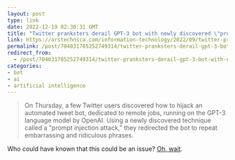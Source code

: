 ```yaml
---
layout: post
type: link
date: 2022-12-19 02:30:31 GMT
title: "Twitter pranksters derail GPT-3 bot with newly discovered \"prompt injection\" hack"
link: https://arstechnica.com/information-technology/2022/09/twitter-pranksters-derail-gpt-3-bot-with-newly-discovered-prompt-injection-hack/
permalink: /post/704031785252749314/twitter-pranksters-derail-gpt-3-bot-with-newly
redirect_from: 
  - /post/704031785252749314/twitter-pranksters-derail-gpt-3-bot-with-newly
categories:
- bot
- ai
- artificial intelligence
---
```

<blockquote>On Thursday, a few Twitter users discovered how to hijack an automated tweet bot, dedicated to remote jobs, running on the GPT-3 language model by OpenAI. Using a newly discovered technique called a "prompt injection attack," they redirected the bot to repeat embarrassing and ridiculous phrases.</blockquote>
<p>Who could have known that this could be an issue? <a href="https://blogs.microsoft.com/blog/2016/03/25/learning-tays-introduction/">Oh, wait</a>.</p>